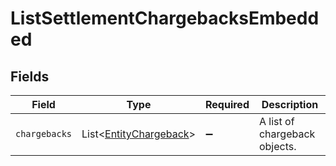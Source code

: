 # ListSettlementChargebacksEmbedded


## Fields

| Field                                                                  | Type                                                                   | Required                                                               | Description                                                            |
| ---------------------------------------------------------------------- | ---------------------------------------------------------------------- | ---------------------------------------------------------------------- | ---------------------------------------------------------------------- |
| `chargebacks`                                                          | List\<[EntityChargeback](../../models/components/EntityChargeback.md)> | :heavy_minus_sign:                                                     | A list of chargeback objects.                                          |